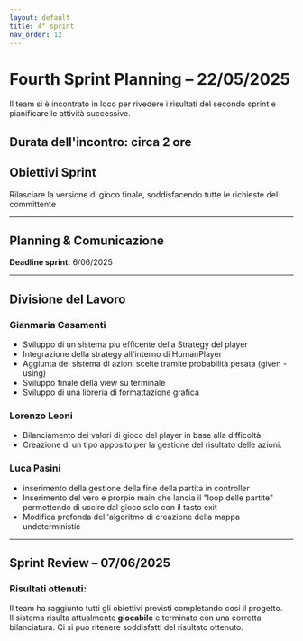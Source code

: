 ```yaml
---
layout: default
title: 4° sprint
nav_order: 12
---
```


# Fourth Sprint Planning – 22/05/2025

Il team si è incontrato in loco per rivedere i risultati del secondo sprint e pianificare le attività successive.  

**Durata dell'incontro:** circa 2 ore
---

## Obiettivi Sprint

Rilasciare la versione di gioco finale, soddisfacendo tutte le richieste del committente


---

## Planning & Comunicazione


**Deadline sprint:** 6/06/2025

---

## Divisione del Lavoro


### Gianmaria Casamenti
- Sviluppo di un sistema piu efficente della Strategy del player
- Integrazione della strategy all'interno di HumanPlayer 
- Aggiunta del sistema di azioni scelte tramite probabilità pesata (given - using)
- Sviluppo finale della view su terminale
- Sviluppo di una libreria di formattazione grafica

### Lorenzo Leoni
- Bilanciamento dei valori di gioco del player in base alla difficoltà.
- Creazione di un tipo apposito per la gestione del risultato delle azioni.


### Luca Pasini
- inserimento della gestione della fine della partita in controller
- Inserimento del vero e prorpio main che lancia il "loop delle partite" permettendo di uscire dal gioco solo con il tasto exit
- Modifica profonda dell'algoritmo di creazione della mappa undeterministic

---

## Sprint Review – 07/06/2025

### Risultati ottenuti:
Il team ha raggiunto tutti gli obiettivi previsti completando cosi il progetto.  
Il sistema risulta attualmente **giocabile** e terminato con una corretta bilanciatura.
Ci si può ritenere soddisfatti del risultato ottenuto.


